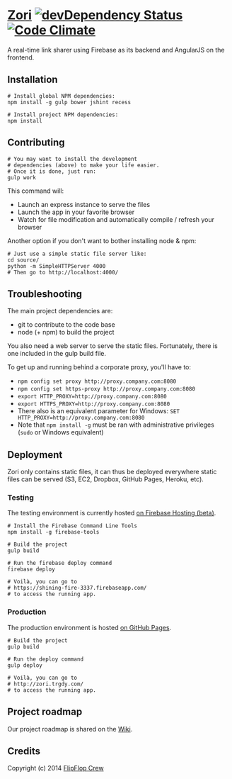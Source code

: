 [Zori](http://zori.trgdy.com/#/) [![devDependency Status](https://david-dm.org/FlipFlopWeekly/zori/dev-status.png)](https://david-dm.org/FlipFlopWeekly/zori#info=devDependencies) [![Code Climate](https://codeclimate.com/github/FlipFlopWeekly/zori.png)](https://codeclimate.com/github/FlipFlopWeekly/zori)
====

A real-time link sharer using Firebase as its backend and AngularJS on the frontend.

## Installation
    
    # Install global NPM dependencies:
    npm install -g gulp bower jshint recess

    # Install project NPM dependencies:
    npm install

## Contributing
    
    # You may want to install the development
    # dependencies (above) to make your life easier.
    # Once it is done, just run:
    gulp work

This command will:

- Launch an express instance to serve the files
- Launch the app in your favorite browser
- Watch for file modification and automatically compile / refresh your browser

Another option if you don't want to bother installing node & npm:
     
    # Just use a simple static file server like:
    cd source/
    python -m SimpleHTTPServer 4000
    # Then go to http://localhost:4000/

## Troubleshooting

The main project dependencies are:
- git to contribute to the code base
- node (+ npm) to build the project

You also need a web server to serve the static files. Fortunately, there is one included in the gulp build file.

To get up and running behind a corporate proxy, you'll have to:
- `npm config set proxy http://proxy.company.com:8080`
- `npm config set https-proxy http://proxy.company.com:8080`
- `export HTTP_PROXY=http://proxy.company.com:8080`
- `export HTTPS_PROXY=http://proxy.company.com:8080`
- There also is an equivalent parameter for Windows: `SET HTTP_PROXY=http://proxy.company.com:8080`
- Note that `npm install -g` must be ran with administrative privileges (`sudo` or Windows equivalent)

## Deployment

Zori only contains static files, it can thus be deployed everywhere static files can be served (S3, EC2, Dropbox, GitHub Pages, Heroku, etc).

### Testing

The testing environment is currently hosted [on Firebase Hosting (beta)](https://shining-fire-3337.firebaseapp.com/).

    # Install the Firebase Command Line Tools
    npm install -g firebase-tools

    # Build the project
    gulp build

    # Run the firebase deploy command
    firebase deploy

    # Voilà, you can go to
    # https://shining-fire-3337.firebaseapp.com/
    # to access the running app.

### Production

The production environment is hosted [on GitHub Pages](http://zori.trgdy.com/).

    # Build the project
    gulp build

    # Run the deploy command
    gulp deploy

    # Voilà, you can go to
    # http://zori.trgdy.com/
    # to access the running app.

## Project roadmap

Our project roadmap is shared on the [Wiki](https://github.com/FlipFlopWeekly/zori/wiki).

## Credits

Copyright (c) 2014 [FlipFlop Crew](https://github.com/FlipFlopWeekly)
